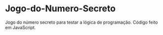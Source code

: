 # Jogo-do-Numero-Secreto

Jogo do número secreto para testar a lógica de programação.
Código feito em JavaScript.
